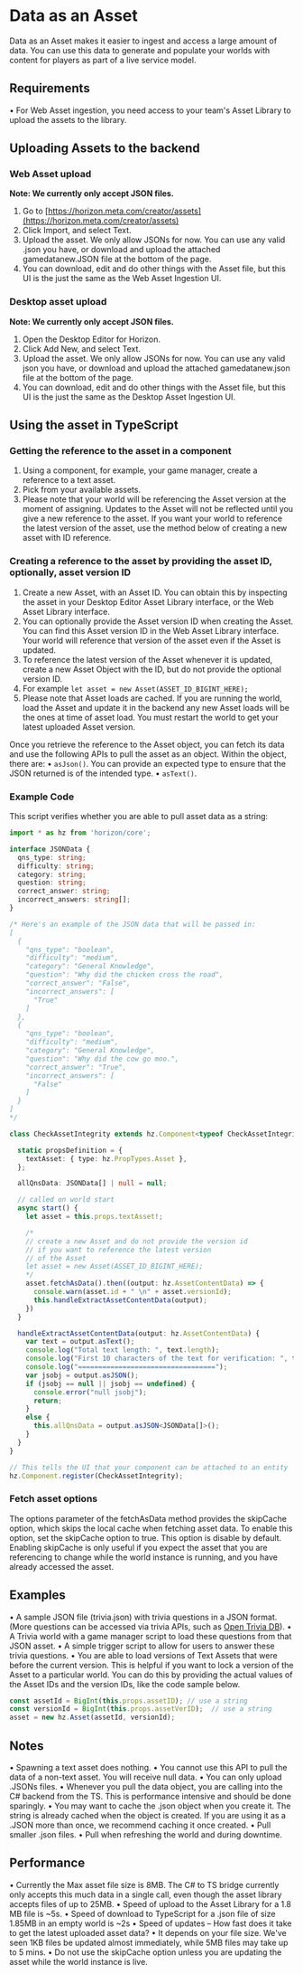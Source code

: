# Data as an Asset

Data as an Asset makes it easier to ingest and access a large amount of data. You can use this data to generate and populate your worlds with content for players as part of a live service model.

## Requirements

• For Web Asset ingestion, you need access to your team's Asset Library to upload the assets to the library.

## Uploading Assets to the backend

### Web Asset upload

**Note: We currently only accept JSON files.**

1. Go to [https://horizon.meta.com/creator/assets](https://horizon.meta.com/creator/assets)
2. Click Import, and select Text.
3. Upload the asset. We only allow JSONs for now. You can use any valid .json you have, or download and upload the attached gamedatanew.JSON file at the bottom of the page.
4. You can download, edit and do other things with the Asset file, but this UI is the just the same as the Web Asset Ingestion UI.

### Desktop asset upload

**Note: We currently only accept JSON files.**

1. Open the Desktop Editor for Horizon.
2. Click Add New, and select Text.
3. Upload the asset. We only allow JSONs for now. You can use any valid json you have, or download and upload the attached gamedatanew.json file at the bottom of the page.
4. You can download, edit and do other things with the Asset file, but this UI is the just the same as the Desktop Asset Ingestion UI.

## Using the asset in TypeScript

### Getting the reference to the asset in a component

1. Using a component, for example, your game manager, create a reference to a text asset.
2. Pick from your available assets.
3. Please note that your world will be referencing the Asset version at the moment of assigning. Updates to the Asset will not be reflected until you give a new reference to the asset. If you want your world to reference the latest version of the asset, use the method below of creating a new asset with ID reference.

### Creating a reference to the asset by providing the asset ID, optionally, asset version ID

1. Create a new Asset, with an Asset ID. You can obtain this by inspecting the asset in your Desktop Editor Asset Library interface, or the Web Asset Library interface.
2. You can optionally provide the Asset version ID when creating the Asset. You can find this Asset version ID in the Web Asset Library interface. Your world will reference that version of the asset even if the Asset is updated.
3. To reference the latest version of the Asset whenever it is updated, create a new Asset Object with the ID, but do not provide the optional version ID.
4. For example `let asset = new Asset(ASSET_ID_BIGINT_HERE);`
5. Please note that Asset loads are cached. If you are running the world, load the Asset and update it in the backend any new Asset loads will be the ones at time of asset load. You must restart the world to get your latest uploaded Asset version.

Once you retrieve the reference to the Asset object, you can fetch its data and use the following APIs to pull the asset as an object. Within the object, there are:
• `asJson()`. You can provide an expected type to ensure that the JSON returned is of the intended type.
• `asText()`.

### Example Code

This script verifies whether you are able to pull asset data as a string:

```typescript
import * as hz from 'horizon/core';

interface JSONData {
  qns_type: string;
  difficulty: string;
  category: string;
  question: string;
  correct_answer: string;
  incorrect_answers: string[];
}

/* Here's an example of the JSON data that will be passed in:
[
  {
    "qns_type": "boolean",
    "difficulty": "medium",
    "category": "General Knowledge",
    "question": "Why did the chicken cross the road",
    "correct_answer": "False",
    "incorrect_answers": [
      "True"
    ]
  },
  {
    "qns_type": "boolean",
    "difficulty": "medium",
    "category": "General Knowledge",
    "question": "Why did the cow go moo.",
    "correct_answer": "True",
    "incorrect_answers": [
      "False"
    ]
  }
]
*/

class CheckAssetIntegrity extends hz.Component<typeof CheckAssetIntegrity> {

  static propsDefinition = {
    textAsset: { type: hz.PropTypes.Asset },
  };

  allQnsData: JSONData[] | null = null;

  // called on world start
  async start() {
    let asset = this.props.textAsset!;

    /*
    // create a new Asset and do not provide the version id
    // if you want to reference the latest version
    // of the Asset
    let asset = new Asset(ASSET_ID_BIGINT_HERE);
    */
    asset.fetchAsData().then((output: hz.AssetContentData) => {
      console.warn(asset.id + " \n" + asset.versionId);
      this.handleExtractAssetContentData(output);
    })
  }

  handleExtractAssetContentData(output: hz.AssetContentData) {
    var text = output.asText();
    console.log("Total text length: ", text.length);
    console.log("First 10 characters of the text for verification: ", text.substring(0, 10));
    console.log("==================================");
    var jsobj = output.asJSON();
    if (jsobj == null || jsobj == undefined) {
      console.error("null jsobj");
      return;
    }
    else {
      this.allQnsData = output.asJSON<JSONData[]>();
    }
  }
}

// This tells the UI that your component can be attached to an entity
hz.Component.register(CheckAssetIntegrity);
```

### Fetch asset options

The options parameter of the fetchAsData method provides the skipCache option, which skips the local cache when fetching asset data. To enable this option, set the skipCache option to true. This option is disable by default. Enabling skipCache is only useful if you expect the asset that you are referencing to change while the world instance is running, and you have already accessed the asset.

## Examples

• A sample JSON file (trivia.json) with trivia questions in a JSON format. (More questions can be accessed via trivia APIs, such as [Open Trivia DB](https://opentdb.com/api_config.php)).
• A Trivia world with a game manager script to load these questions from that JSON asset.
• A simple trigger script to allow for users to answer these trivia questions.
• You are able to load versions of Text Assets that were before the current version. This is helpful if you want to lock a version of the Asset to a particular world. You can do this by providing the actual values of the Asset IDs and the version IDs, like the code sample below.

```typescript
const assetId = BigInt(this.props.assetID); // use a string
const versionId = BigInt(this.props.assetVerID);  // use a string
asset = new hz.Asset(assetId, versionId);
```

## Notes

• Spawning a text asset does nothing.
• You cannot use this API to pull the data of a non-text asset. You will receive null data.
• You can only upload .JSONs files.
• Whenever you pull the data object, you are calling into the C# backend from the TS. This is performance intensive and should be done sparingly.
  • You may want to cache the .json object when you create it. The string is already cached when the object is created. If you are using it as a .JSON more than once, we recommend caching it once created.
  • Pull smaller .json files.
  • Pull when refreshing the world and during downtime.

## Performance

• Currently the Max asset file size is 8MB. The C# to TS bridge currently only accepts this much data in a single call, even though the asset library accepts files of up to 25MB.
  • Speed of upload to the Asset Library for a 1.8 MB file is ~5s.
  • Speed of download to TypeScript for a .json file of size 1.85MB in an empty world is ~2s
  • Speed of updates – How fast does it take to get the latest uploaded asset data?
   • It depends on your file size. We've seen 1KB files be updated almost immediately, while 5MB files may take up to 5 mins.
  • Do not use the skipCache option unless you are updating the asset while the world instance is live.